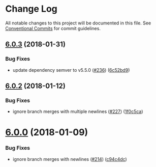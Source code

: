 # Change Log

All notable changes to this project will be documented in this file.
See [Conventional Commits](https://conventionalcommits.org) for commit guidelines.

<a name="6.0.3"></a>
## [6.0.3](https://github.com/marionebl/commitlint/compare/v6.0.2...v6.0.3) (2018-01-31)


### Bug Fixes

* update dependency semver to v5.5.0 ([#236](https://github.com/marionebl/commitlint/issues/236)) ([6c52bd9](https://github.com/marionebl/commitlint/commit/6c52bd9))




<a name="6.0.2"></a>
## [6.0.2](https://github.com/marionebl/commitlint/compare/v6.0.0...v6.0.2) (2018-01-12)


### Bug Fixes

* ignore branch merges with multiple newlines ([#227](https://github.com/marionebl/commitlint/issues/227)) ([1f0c5ca](https://github.com/marionebl/commitlint/commit/1f0c5ca))




<a name="6.0.0"></a>
# [6.0.0](https://github.com/marionebl/commitlint/compare/v5.2.6...v6.0.0) (2018-01-09)


### Bug Fixes

* ignore branch merges with newlines ([#214](https://github.com/marionebl/commitlint/issues/214)) ([c94c4dc](https://github.com/marionebl/commitlint/commit/c94c4dc))
